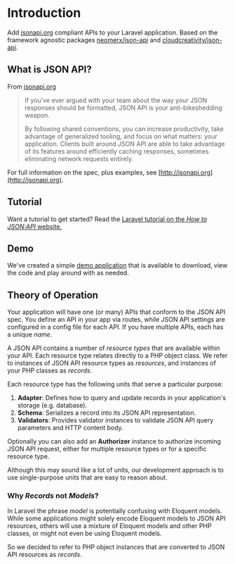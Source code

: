 # Introduction

Add [jsonapi.org](http://jsonapi.org) compliant APIs to your Laravel application.
Based on the framework agnostic packages [neomerx/json-api](https://github.com/neomerx/json-api) and
[cloudcreativity/json-api](https://github.com/cloudcreativity/json-api).

## What is JSON API?

From [jsonapi.org](http://jsonapi.org)

> If you've ever argued with your team about the way your JSON responses should be formatted, JSON API is your 
anti-bikeshedding weapon.
>
> By following shared conventions, you can increase productivity, take advantage of generalized tooling, and focus on 
what matters: your application. Clients built around JSON API are able to take advantage of its features around 
efficiently caching responses, sometimes eliminating network requests entirely.

For full information on the spec, plus examples, see [http://jsonapi.org](http://jsonapi.org).

## Tutorial

Want a tutorial to get started? Read the
[Laravel tutorial on the *How to JSON:API* website.](https://howtojsonapi.com/laravel.html)

## Demo

We've created a simple [demo application](https://github.com/cloudcreativity/demo-laravel-json-api) that is
available to download, view the code and play around with as needed.

## Theory of Operation

Your application will have one (or many) APIs that conform to the JSON API spec. You define an API in your app via routes, 
while JSON API settings are configured in a config file for each API. If you have multiple APIs, each has a unique 
*name*.

A JSON API contains a number of *resource types* that are available within your API. Each resource type
relates directly to a PHP object class. We refer to instances of JSON API resource types as *resources*, and instances 
of your PHP classes as *records*. 

Each resource type has the following units that serve a particular purpose:

1. **Adapter**: Defines how to query and update records in your application's storage (e.g. database).
2. **Schema**: Serializes a record into its JSON API representation.
3. **Validators**: Provides validator instances to validate JSON API query parameters and HTTP content body.

Optionally you can also add an **Authorizer** instance to authorize incoming JSON API request, either for multiple 
resource types or for a specific resource type.

Although this may sound like a lot of units, our development approach is to use single-purpose units that
are easy to reason about.

### Why *Records* not *Models*?

In Laravel the phrase *model* is potentially confusing with Eloquent models. While some applications might solely 
encode Eloquent models to JSON API resources, others will use a mixture of Eloquent models and other PHP classes, 
or might not even be using Eloquent models.

So we decided to refer to PHP object instances that are converted to JSON API resources as *records*.
